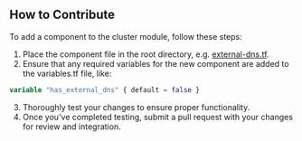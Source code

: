 ## How to Contribute

To add a component to the cluster module, follow these steps:

1. Place the component file in the root directory, e.g. [external-dns.tf](external-dns.tf).
2. Ensure that any required variables for the new component are added to the variables.tf file, like:
```terraform
variable "has_external_dns" { default = false }
```
3. Thoroughly test your changes to ensure proper functionality.
4. Once you've completed testing, submit a pull request with your changes for review and integration.

